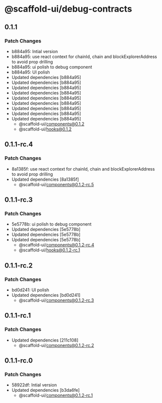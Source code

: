 # @scaffold-ui/debug-contracts

## 0.1.1

### Patch Changes

- b884a95: Intial version
- b884a95: use react context for chainId, chain and blockExplorerAddress to avoid prop drilling
- b884a95: ui polish to debug component
- b884a95: UI polish
- Updated dependencies [b884a95]
- Updated dependencies [b884a95]
- Updated dependencies [b884a95]
- Updated dependencies [b884a95]
- Updated dependencies [b884a95]
- Updated dependencies [b884a95]
- Updated dependencies [b884a95]
- Updated dependencies [b884a95]
- Updated dependencies [b884a95]
  - @scaffold-ui/components@0.1.2
  - @scaffold-ui/hooks@0.1.2

## 0.1.1-rc.4

### Patch Changes

- 8a1385f: use react context for chainId, chain and blockExplorerAddress to avoid prop drilling
- Updated dependencies [8a1385f]
  - @scaffold-ui/components@0.1.2-rc.5

## 0.1.1-rc.3

### Patch Changes

- 5e5778b: ui polish to debug component
- Updated dependencies [5e5778b]
- Updated dependencies [5e5778b]
- Updated dependencies [5e5778b]
  - @scaffold-ui/components@0.1.2-rc.4
  - @scaffold-ui/hooks@0.1.2-rc.1

## 0.1.1-rc.2

### Patch Changes

- bd0d241: UI polish
- Updated dependencies [bd0d241]
  - @scaffold-ui/components@0.1.2-rc.3

## 0.1.1-rc.1

### Patch Changes

- Updated dependencies [211c108]
  - @scaffold-ui/components@0.1.2-rc.2

## 0.1.1-rc.0

### Patch Changes

- 58922df: Intial version
- Updated dependencies [b3da6fe]
  - @scaffold-ui/components@0.1.2-rc.1
